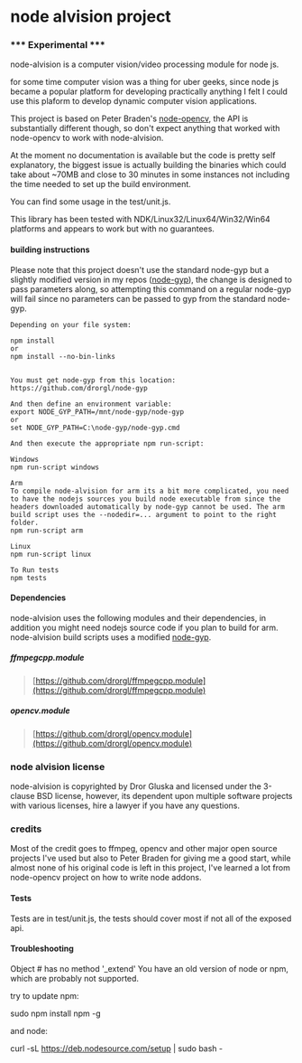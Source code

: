 # node alvision project

### *** Experimental ***

node-alvision is a computer vision/video processing module for node js.

for some time computer vision was a thing for uber geeks, since node js became a popular platform for developing practically anything I felt I could use this plaform to develop dynamic computer vision applications.

This project is based on Peter Braden's [node-opencv](https://peterbraden.github.io/node-opencv/), the API is substantially different though, so don't expect anything that worked with node-opencv to work with node-alvision.

At the moment no documentation is available but the code is pretty self explanatory, the biggest issue is actually building the binaries which could take about ~70MB and close to 30 minutes in some instances not including the time needed to set up the build environment.

You can find some usage in the test/unit.js.

This library has been tested with NDK/Linux32/Linux64/Win32/Win64 platforms and appears to work but with no guarantees.

#### building instructions

Please note that this project doesn't use the standard node-gyp but a slightly modified version in my repos ([node-gyp](https://github.com/drorgl/node-gyp)), the change is designed to pass parameters along, so attempting this command on a regular node-gyp will fail since no parameters can be passed to gyp from the standard node-gyp.

```
Depending on your file system:

npm install
or
npm install --no-bin-links


You must get node-gyp from this location:
https://github.com/drorgl/node-gyp

And then define an environment variable:
export NODE_GYP_PATH=/mnt/node-gyp/node-gyp
or
set NODE_GYP_PATH=C:\node-gyp/node-gyp.cmd

And then execute the appropriate npm run-script:

Windows
npm run-script windows

Arm
To compile node-alvision for arm its a bit more complicated, you need to have the nodejs sources you build node executable from since the headers downloaded automatically by node-gyp cannot be used. The arm build script uses the --nodedir=... argument to point to the right folder.
npm run-script arm

Linux
npm run-script linux

To Run tests
npm tests

```

#### Dependencies
node-alvision uses the following modules and their dependencies, in addition you might need nodejs source code if you plan to build for arm. 
node-alvision build scripts uses a modified [node-gyp](https://github.com/drorgl/node-gyp).

##### ffmpegcpp.module
>
>[https://github.com/drorgl/ffmpegcpp.module](https://github.com/drorgl/ffmpegcpp.module)
>

##### opencv.module
>
>[https://github.com/drorgl/opencv.module](https://github.com/drorgl/opencv.module)
>




### node alvision license
node-alvision is copyrighted by Dror Gluska and licensed under the 3-clause BSD license, however, its dependent upon multiple software projects with various licenses, hire a lawyer if you have any questions.

### credits
Most of the credit goes to ffmpeg, opencv and other major open source projects I've used but also to Peter Braden for giving me a good start, while almost none of his original code is left in this project, I've learned a lot from node-opencv project on how to write node addons.

#### Tests
Tests are in test/unit.js, the tests should cover most if not all of the exposed api.


#### Troubleshooting
Object #<Object> has no method '_extend'
You have an old version of node or npm, which are probably not supported.

try to update npm:

sudo npm install npm -g

and node:

curl -sL https://deb.nodesource.com/setup | sudo bash -


